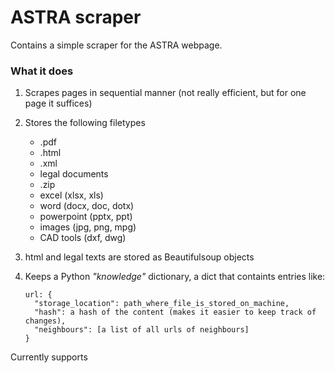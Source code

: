 # ASTRA scraper

Contains a simple scraper for the ASTRA webpage.

### What it does
1. Scrapes pages in sequential manner (not really efficient, but for one page it suffices)
2. Stores the following filetypes
	* .pdf
	* .html
	* .xml
	* legal documents
	* .zip
	* excel (xlsx, xls)
	* word (docx, doc, dotx)
	* powerpoint (pptx, ppt)
	* images (jpg, png, mpg)
	* CAD tools (dxf, dwg)
3. html and legal texts are stored as Beautifulsoup objects
4. Keeps a Python _"knowledge"_ dictionary, a dict that containts entries like:

	```
	url: {
	  "storage_location": path_where_file_is_stored_on_machine,
	  "hash": a hash of the content (makes it easier to keep track of changes),
	  "neighbours": [a list of all urls of neighbours]
	}
	```

Currently supports 